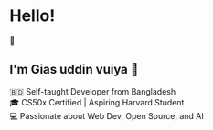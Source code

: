 <h1>Hello!</h1>  👋

## I'm Gias uddin vuiya 👋

<p >
  🇧🇩 Self-taught Developer from Bangladesh <br/>
  🎓 CS50x Certified | Aspiring Harvard Student <br/>
  💻 Passionate about Web Dev, Open Source, and AI <br/>
</p>

